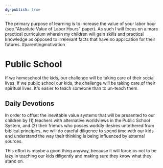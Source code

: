```yaml
---
dg-publish: true
---
```

The primary purpose of learning is to increase the value of your labor hour (see "Absolute Value of Labor Hours" paper). As such I will focus on a more practical curriculum wherein my children will gain skills and practical knowledge as opposed to irrelevant facts that have no application for their futures. #parentingmotivation 

# Public School

If we homeschool the kids, our challenge will be taking care of their social lives. If we public school our kids, the challenge will be taking care of their spiritual lives. It's easier to teach someone than to un-teach them.

## Daily Devotions

In order to offset the inevitable value systems that will be presented to our children by (1) teachers with alternative worldviews in the Public School System, and (2) their friends who posses worldly desires untethered from biblical principles, we will do careful diligence to spend time with our kids and understand the way their thinking is being influenced by external sources.

This effort is maybe a good thing anyway, because it will force us not to be lazy in teaching our kids diligently and making sure they know what they stand on.

